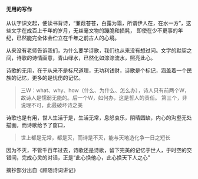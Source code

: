 #### 无用的写作
从认字识文起，便读书背诗，“蒹葭苍苍，白露为霜，所谓伊人在，在水一方”，这些文字在成百上千年的岁月，无丝毫文物的蹦脆和损耗，
即使在少不更事的年纪，已然能完全体会伫立在千年之前古人的心境。



从来没有老师告诉我们，为什么要学诗歌，我们也从来没有想过问。文字的默契之间，诗歌的诗情画意，青山绿水，已然化如淙淙流水，照亮此心。

诗歌的无用，在于从来不是标尺道理，无功利钱财，诗歌是个标记，涵盖着一个民族的记忆，更多的是忧伤的记忆。

> 三W：what、why、how（什么、为什么、怎么办），诗人只有前两个W，故诗人是懦弱无能的。后一个W，如何办，这是哲人的责任。
第三个，非说理不可，此最破坏诗之美


诗歌也是有用，世人生活于是，生活无常，息怒哀乐，阴晴圆缺，内心的沟壑无处描画，而诗歌给予了窗口，
> 世上都是无常，都是灭，而诗是不灭，能与天地造化争一日之短长

因为不灭，不管千百年过去，诗歌还是诗歌，留下完美的记忆于世人，于时空的交错间，完成心灵的对话，正是“此心换他心，此心换天下人之心”



摘抄部分出自《顾随诗词讲记》
